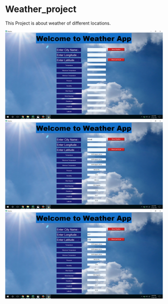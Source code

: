 # Weather_project
This Project is about weather of different locations. 

![](Screenshot%20(48).png)
![](Screenshot%20(49).png)
![](Screenshot%20(50).png)
